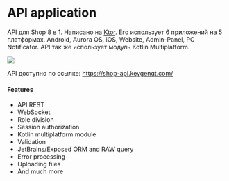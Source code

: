 API application
===

API для Shop 8 в 1. 
Написано на <a target="_blank" href="https://ktor.io/">Ktor</a>.
Его использует 6 приложений на 5 платформах.
Android, Aurora OS, iOS, Website, Admin-Panel, PC Notificator.
API так же использует модуль Kotlin Multiplatform.

<div class="PrettyImage">
    <img src="/km-shop/images/api-preview.png">
</div>

API доступно по ссылке: <a target="_blank" href="https://shop-api.keygenqt.com/">https://shop-api.keygenqt.com/</a>

#### Features

* API REST
* WebSocket
* Role division
* Session authorization
* Kotlin multiplatform module
* Validation
* JetBrains/Exposed ORM and RAW query
* Error processing
* Uploading files
* And much more